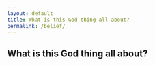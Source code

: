 ```yaml
---
layout: default
title: What is this God thing all about?
permalink: /belief/
---
```


## What is this God thing all about?


